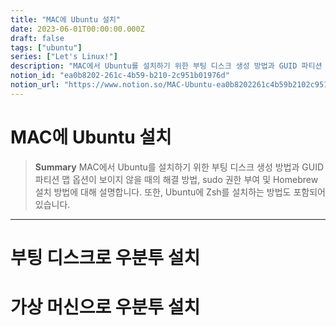 ```yaml
---
title: "MAC에 Ubuntu 설치"
date: 2023-06-01T00:00:00.000Z
draft: false
tags: ["ubuntu"]
series: ["Let's Linux!"]
description: "MAC에서 Ubuntu를 설치하기 위한 부팅 디스크 생성 방법과 GUID 파티션 맵 옵션이 보이지 않을 때의 해결 방법, sudo 권한 부여 및 Homebrew 설치 방법에 대해 설명합니다. 또한, Ubuntu에 Zsh를 설치하는 방법도 포함되어 있습니다."
notion_id: "ea0b8202-261c-4b59-b210-2c951b01976d"
notion_url: "https://www.notion.so/MAC-Ubuntu-ea0b8202261c4b59b2102c951b01976d"
---
```


# MAC에 Ubuntu 설치

> **Summary**
> MAC에서 Ubuntu를 설치하기 위한 부팅 디스크 생성 방법과 GUID 파티션 맵 옵션이 보이지 않을 때의 해결 방법, sudo 권한 부여 및 Homebrew 설치 방법에 대해 설명합니다. 또한, Ubuntu에 Zsh를 설치하는 방법도 포함되어 있습니다.

---

# 부팅 디스크로 우분투 설치

# 가상 머신으로 우분투 설치



